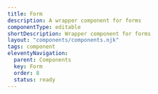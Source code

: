 ```yaml
---
title: Form
description: A wrapper component for forms
componentType: editable
shortDescription: Wrapper component for forms
layout: "components/components.njk"
tags: component
eleventyNavigation:
  parent: Components
  key: Form
  order: 8
  status: ready
---
```


